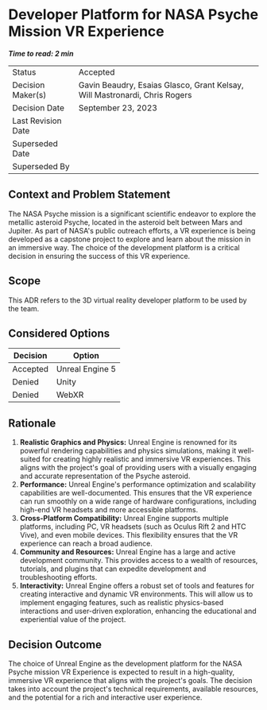 # Developer Platform for NASA Psyche Mission VR Experience
***Time to read: 2 min***

|||
|--|--|
|Status|Accepted|
|Decision Maker(s)|Gavin Beaudry, Esaias Glasco, Grant Kelsay, Will Mastronardi, Chris Rogers|
|Decision Date|September 23, 2023|
|Last Revision Date| |
|Superseded Date| |
|Superseded By| |

## Context and Problem Statement
The NASA Psyche mission is a significant scientific endeavor to explore the metallic asteroid Psyche, located in the asteroid belt between Mars and Jupiter. As part of NASA's public outreach efforts, a VR experience is being developed as a capstone project to explore and learn about the mission in an immersive way. The choice of the development platform is a critical decision in ensuring the success of this VR experience.

## Scope
This ADR refers to the 3D virtual reality developer platform to be used by the team.

## Considered Options
|Decision|Option|
|--|--|
|Accepted|Unreal Engine 5|
|Denied|Unity|
|Denied|WebXR|

## Rationale
1. **Realistic Graphics and Physics:** Unreal Engine is renowned for its powerful rendering capabilities and physics simulations, making it well-suited for creating highly realistic and immersive VR experiences. This aligns with the project's goal of providing users with a visually engaging and accurate representation of the Psyche asteroid.
2. **Performance:** Unreal Engine's performance optimization and scalability capabilities are well-documented. This ensures that the VR experience can run smoothly on a wide range of hardware configurations, including high-end VR headsets and more accessible platforms.
3. **Cross-Platform Compatibility:** Unreal Engine supports multiple platforms, including PC, VR headsets (such as Oculus Rift 2 and HTC Vive), and even mobile devices. This flexibility ensures that the VR experience can reach a broad audience.
4. **Community and Resources:** Unreal Engine has a large and active development community. This provides access to a wealth of resources, tutorials, and plugins that can expedite development and troubleshooting efforts.
5. **Interactivity:** Unreal Engine offers a robust set of tools and features for creating interactive and dynamic VR environments. This will allow us to implement engaging features, such as realistic physics-based interactions and user-driven exploration, enhancing the educational and experiential value of the project.

## Decision Outcome
The choice of Unreal Engine as the development platform for the NASA Psyche mission VR Experience is expected to result in a high-quality, immersive VR experience that aligns with the project's goals. The decision takes into account the project's technical requirements, available resources, and the potential for a rich and interactive user experience.